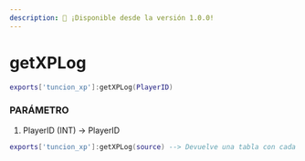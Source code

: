 ```yaml
---
description: 🔧 ¡Disponible desde la versión 1.0.0!
---
```


# getXPLog

```lua title="Export Syntax"
exports['tuncion_xp']:getXPLog(PlayerID)
```

### PARÁMETRO

1. PlayerID <span className="color-blue">(INT)</span> <span className="color-orange">-> PlayerID</span>

```lua
exports['tuncion_xp']:getXPLog(source) --> Devuelve una tabla con cada cambio
```